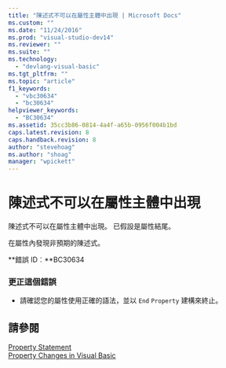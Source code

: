 ```yaml
---
title: "陳述式不可以在屬性主體中出現 | Microsoft Docs"
ms.custom: ""
ms.date: "11/24/2016"
ms.prod: "visual-studio-dev14"
ms.reviewer: ""
ms.suite: ""
ms.technology: 
  - "devlang-visual-basic"
ms.tgt_pltfrm: ""
ms.topic: "article"
f1_keywords: 
  - "vbc30634"
  - "bc30634"
helpviewer_keywords: 
  - "BC30634"
ms.assetid: 35cc3b86-0814-4a4f-a65b-0956f004b1bd
caps.latest.revision: 8
caps.handback.revision: 8
author: "stevehoag"
ms.author: "shoag"
manager: "wpickett"
---
```

# 陳述式不可以在屬性主體中出現
陳述式不可以在屬性主體中出現。 已假設是屬性結尾。  
  
 在屬性內發現非預期的陳述式。  
  
 **錯誤 ID︰**BC30634  
  
### 更正這個錯誤  
  
-   請確認您的屬性使用正確的語法，並以 `End` `Property` 建構來終止。  
  
## 請參閱  
 [Property Statement](/dotnet/visual-basic/language-reference/statements/property-statement)   
 [Property Changes in Visual Basic](http://msdn.microsoft.com/zh-tw/1c138efa-9bc2-44d7-80a0-f3a7c2510264)